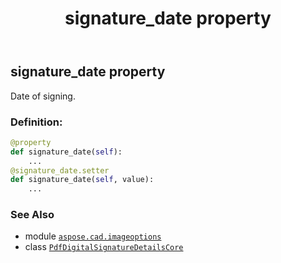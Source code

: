 ﻿---
title: signature_date property
second_title: Aspose.CAD for Python via .NET API References
description: 
type: docs
weight: 70
url: /python-net/aspose.cad.imageoptions/pdfdigitalsignaturedetailscore/signature_date/
is_root: false
---

## signature_date property


Date of signing.
### Definition:
```python
@property
def signature_date(self):
    ...
@signature_date.setter
def signature_date(self, value):
    ...
```

### See Also
* module [`aspose.cad.imageoptions`](../../)
* class [`PdfDigitalSignatureDetailsCore`](/cad/python-net/aspose.cad.imageoptions/pdfdigitalsignaturedetailscore)
